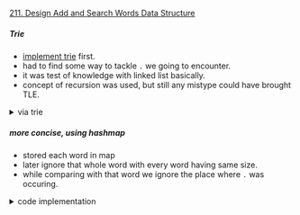 [211. Design Add and Search Words Data Structure ](https://leetcode.com/problems/design-add-and-search-words-data-structure/)

##### Trie

- [implement trie](/LeetCode/trie/implementing_trie.md) first.
- had to find some way to tackle `.` we going to encounter.
- it was test of knowledge with linked list basically.
- concept of recursion was used, but still any mistype could have brought TLE.

<details> 
<summary> via trie </summary>

```cpp

class TrieNode {
public:
  vector<string> word;
  int prefix;
  vector<TrieNode *> next;

  TrieNode() {
    prefix = 0;
    next.resize(26, nullptr);
  }
};

class Trie {
public:
  TrieNode *root;
  Trie() { root = new TrieNode(); }
  void insert(const string &s) {
    TrieNode *curr = root;
    for (const auto &i : s) {
      int x = i - 'a';
      if (curr->next[x] == nullptr) {
        curr->next[x] = new TrieNode();
      }
      curr->prefix++;
      curr = curr->next[x];
    }
    curr->word.push_back(s);
  }
  bool find(const string &s) { return find(s, root); }

  bool find(string s, TrieNode *curr) {
    for (int index = 0; index < s.size(); index++) {
      char i = s[index];
      if (i == '.') {
        bool flag = false;
        int j;
        for (j = 0; j < 26; j++) {
          if (curr->next[j] != nullptr) {
            flag |= find(s.substr(index + 1), curr->next[j]);
          }
          if (flag)
            return true;
        }
        if (j == 26)
          return false;
      } else {
        curr->prefix++;
        int x = i - 'a';
        if (curr->next[x] == nullptr) {
          return false;
        }
        curr = curr->next[x];
      }
    }
    return !curr->word.empty();
  }
};

class WordDictionary {
public:
  Trie t;
  WordDictionary() {}

  void addWord(string word) { t.insert(word); }

  bool search(string word) { return t.find(word); }
};


```

</details>

##### more concise, using hashmap

- stored each word in map
- later ignore that whole word with every word having same size.
- while comparing with that word we ignore the place where `.` was occuring.

<details>
<summary> code implementation </summary>

```cpp
class WordDictionary {
public:
    WordDictionary() {}

    void addWord(string word) {
        words[word.size()].push_back(word);
    }

    bool search(string word) {
        for(auto s: words[word.size()])
          if(isEqual(s, word))
            return true;
        return false;
    }

private:
    unordered_map<int, vector<string>>words;

    bool isEqual(string a, string b){
        for(int i = 0; i < a.size(); i++){
            if(b[i] == '.') continue;
            if(a[i] != b[i]) return false;
        }
        return true;
    }
};

```

</details>
